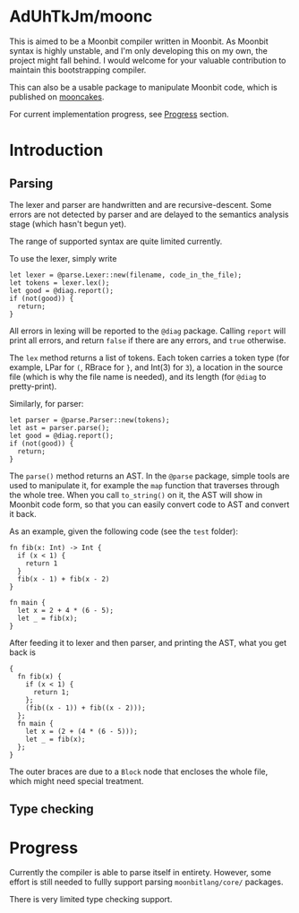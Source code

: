 # AdUhTkJm/moonc

This is aimed to be a Moonbit compiler written in Moonbit. As Moonbit syntax is highly unstable, and I'm only developing this on my own, the project might fall behind. I would welcome for your valuable contribution to maintain this bootstrapping compiler.

This can also be a usable package to manipulate Moonbit code, which is published on [mooncakes](mooncakes.io).

For current implementation progress, see [Progress](#Progress) section.

# Introduction

## Parsing

The lexer and parser are handwritten and are recursive-descent. Some errors are not detected by parser and are delayed to the semantics analysis stage (which hasn't begun yet).

The range of supported syntax are quite limited currently.

To use the lexer, simply write

```mbt
let lexer = @parse.Lexer::new(filename, code_in_the_file);
let tokens = lexer.lex();
let good = @diag.report();
if (not(good)) {
  return;
}
```

All errors in lexing will be reported to the `@diag` package. Calling `report` will print all errors, and return `false` if there are any errors, and `true` otherwise.

The `lex` method returns a list of tokens. Each token carries a token type (for example, LPar for `(`, RBrace for `}`, and Int(3) for `3`), a location in the source file (which is why the file name is needed), and its length (for `@diag` to pretty-print).

Similarly, for parser:

```mbt
let parser = @parse.Parser::new(tokens);
let ast = parser.parse();
let good = @diag.report();
if (not(good)) {
  return;
}
```

The `parse()` method returns an AST. In the `@parse` package, simple tools are used to manipulate it, for example the `map` function that traverses through the whole tree. When you call `to_string()` on it, the AST will show in Moonbit code form, so that you can easily convert code to AST and convert it back.

As an example, given the following code (see the `test` folder):

```mbt
fn fib(x: Int) -> Int {
  if (x < 1) {
    return 1
  }
  fib(x - 1) + fib(x - 2)
}

fn main {
  let x = 2 + 4 * (6 - 5);
  let _ = fib(x);
}
```

After feeding it to lexer and then parser, and printing the AST, what you get back is

```mbt
{
  fn fib(x) {
    if (x < 1) {
      return 1;
    };
    (fib((x - 1)) + fib((x - 2)));
  };
  fn main {
    let x = (2 + (4 * (6 - 5)));
    let _ = fib(x);
  };
}
```

The outer braces are due to a `Block` node that encloses the whole file, which might need special treatment.

## Type checking



# Progress

Currently the compiler is able to parse itself in entirety. However, some effort is still needed to fullly support parsing `moonbitlang/core/` packages.

There is very limited type checking support.
